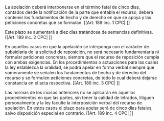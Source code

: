 La apelación deberá interponerse en el término fatal de cinco días, contados desde la notificación de la parte que entabla el recurso, deberá contener los fundamentos de hecho y de derecho en que se apoya y las peticiones concretas que se formulan. [[Art. 189 inc. 1 CPC| ]]

Este plazo se aumentará a diez días tratándose de sentencias definitivas. [[Art. 189 inc. 2 CPC| ]]

En aquellos casos en que la apelación se interponga con el carácter de subsidiaria de la solicitud de reposición, no será necesario fundamentarla ni formular peticiones concretas, siempre que el recurso de reposición cumpla con ambas exigencias. En los procedimientos o actuaciones para las cuales la ley establezca la oralidad, se podrá apelar en forma verbal siempre que someramente se señalen los fundamentos de hecho y de derecho del recurso y se formulen peticiones concretas, de todo lo cual deberá dejarse constancia en el acta respectiva. [[Art. 189 inc. 3 CPC| ]]

Las normas de los incisos anteriores no se aplicarán en aquellos procedimientos en que las partes, sin tener la calidad de letrados, litiguen personalmente y la ley faculte la interposición verbal del recurso de apelación. En estos casos el plazo para apelar será de cinco días fatales, salvo disposición especial en contrario. [[Art. 189 inc. 4 CPC| ]]